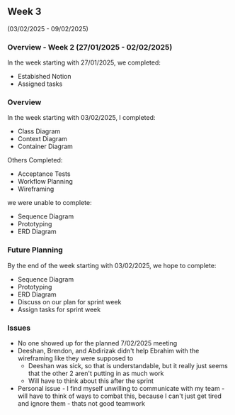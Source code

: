 ## Week 3 
(03/02/2025 - 09/02/2025)

### Overview - Week 2 (27/01/2025 - 02/02/2025)
In the week starting with 27/01/2025, we completed:
- Estabished Notion
- Assigned tasks

### Overview
In the week starting with 03/02/2025, I completed:
- Class Diagram
- Context Diagram
- Container Diagram

Others Completed:
- Acceptance Tests
- Workflow Planning
- Wireframing

we were unable to complete:
 - Sequence Diagram
 - Prototyping
 - ERD Diagram

### Future Planning
By the end of the week starting with 03/02/2025, we hope to complete:
 - Sequence Diagram
 - Prototyping
 - ERD Diagram
 - Discuss on our plan for sprint week
 - Assign tasks for sprint week

### Issues
- No one showed up for the planned 7/02/2025 meeting
- Deeshan, Brendon, and Abdirizak didn't help Ebrahim with the wireframing like they were supposed to
  - Deeshan was sick, so that is understandable, but it really just seems that the other 2 aren't putting in as much work
  - Will have to think about this after the sprint
- Personal issue - I find myself unwilling to communicate with my team - will have to think of ways to combat this, because I can't just get tired and ignore them - thats not good teamwork
